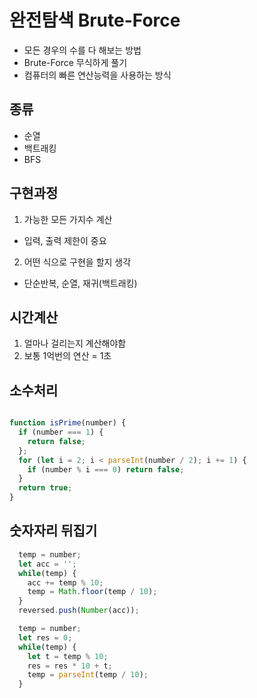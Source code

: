 # 완전탐색 Brute-Force

- 모든 경우의 수를 다 해보는 방법
- Brute-Force 무식하게 풀기
- 컴퓨터의 빠른 연산능력을 사용하는 방식

## 종류

- 순열
- 백트래킹
- BFS

## 구현과정

1. 가능한 모든 가지수 계산
- 입력, 출력 제한이 중요

2. 어떤 식으로 구현을 할지 생각
- 단순반복, 순열, 재귀(백트래킹)

## 시간계산

1. 얼마나 걸리는지 계산해야함
2. 보통 1억번의 연산 = 1초

## 소수처리

```js

function isPrime(number) {
  if (number === 1) {
    return false;
  };
  for (let i = 2; i < parseInt(number / 2); i += 1) {
    if (number % i === 0) return false;
  }
  return true;
}
```

## 숫자자리 뒤집기
```js
  temp = number;
  let acc = '';
  while(temp) {
    acc += temp % 10;
    temp = Math.floor(temp / 10);
  }
  reversed.push(Number(acc));

  temp = number;
  let res = 0;
  while(temp) {
    let t = temp % 10;
    res = res * 10 + t;
    temp = parseInt(temp / 10);
  }
```

